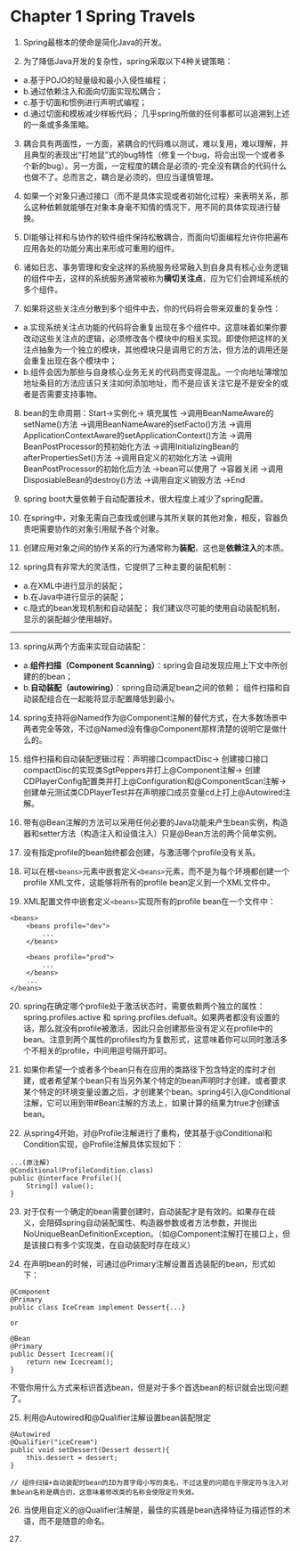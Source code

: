 # Chapter 1 Spring Travels
1. Spring最根本的使命是简化Java的开发。

2. 为了降低Java开发的复杂性，spring采取以下4种关键策略：
- a.基于POJO的轻量级和最小入侵性编程；
- b.通过依赖注入和面向切面实现松耦合；
- c.基于切面和惯例进行声明式编程；
- d.通过切面和模板减少样板代码；
几乎spring所做的任何事都可以追溯到上述的一条或多条策略。

3. 耦合具有两面性，一方面，紧耦合的代码难以测试，难以复用，难以理解，并且典型的表现出“打地鼠”式的bug特性（修复一个bug，将会出现一个或者多个新的bug）。另一方面，一定程度的耦合是必须的-完全没有耦合的代码什么也做不了。总而言之，耦合是必须的，但应当谨慎管理。

4. 如果一个对象只通过接口（而不是具体实现或者初始化过程）来表明关系，那么这种依赖就能够在对象本身毫不知情的情况下，用不同的具体实现进行替换。

5. DI能够让祥和与协作的软件组件保持松散耦合，而面向切面编程允许你把遍布应用各处的功能分离出来形成可重用的组件。

6. 诸如日志、事务管理和安全这样的系统服务经常融入到自身具有核心业务逻辑的组件中去，这样的系统服务通常被称为**横切关注点**，应为它们会跨域系统的多个组件。

7. 如果将这些关注点分散到多个组件中去，你的代码将会带来双重的复杂性：
- a.实现系统关注点功能的代码将会重复出现在多个组件中。这意味着如果你要改动这些关注点的逻辑，必须修改各个模块中的相关实现。即使你把这样的关注点抽象为一个独立的模块，其他模块只是调用它的方法，但方法的调用还是会重复出现在各个模块中；
- b.组件会因为那些与自身核心业务无关的代码而变得混乱。一个向地址簿增加地址条目的方法应该只关注如何添加地址，而不是应该关注它是不是安全的或者是否需要支持事物。

8. bean的生命周期：Start->实例化-> 填充属性 ->调用BeanNameAware的setName()方法 ->调用BeanNameAware的setFacto()方法 ->调用ApplicationContextAware的setApplicationContext()方法 ->调用BeanPostProcessor的预初始化方法 ->调用InitializingBean的afterPropertiesSet()方法 ->调用自定义的初始化方法 ->调用BeanPostProcessor的初始化后方法 ->bean可以使用了 ->容器关闭 ->调用DisposiableBean的destroy()方法 ->调用自定义销毁方法 ->End

9. spring boot大量依赖于自动配置技术，很大程度上减少了spring配置。

10. 在spring中，对象无需自己查找或创建与其所关联的其他对象，相反，容器负责吧需要协作的对象引用赋予各个对象。

11. 创建应用对象之间的协作关系的行为通常称为**装配**，这也是**依赖注入**的本质。

12. spring具有非常大的灵活性，它提供了三种主要的装配机制：
- a.在XML中进行显示的装配；
- b.在Java中进行显示的装配；
- c.隐式的bean发现机制和自动装配；
我们建议尽可能的使用自动装配机制，显示的装配越少使用越好。

***

13. spring从两个方面来实现自动装配：
- a.**组件扫描（Component Scanning）**：spring会自动发现应用上下文中所创建的的bean；
- b.**自动装配（autowiring）**：spring自动满足bean之间的依赖；
组件扫描和自动装配组合在一起能将显示配置降低到最小。

14. spring支持将@Named作为@Component注解的替代方式，在大多数场景中两者完全等效，不过@Named没有像@Component那样清楚的说明它是做什么的。

15. 组件扫描和自动装配逻辑过程：声明接口compactDisc-> 创建接口接口compactDisc的实现类SgtPeppers并打上@Component注解-> 创建CDPlayerConfig配置类并打上@Configuration和@ComponentScan注解->创建单元测试类CDPlayerTest并在声明接口成员变量cd上打上@Autowired注解。

16. 带有@Bean注解的方法可以采用任何必要的Java功能来产生bean实例，构造器和setter方法（构造注入和设值注入）只是@Bean方法的两个简单实例。

17. 没有指定profile的bean始终都会创建，与激活哪个profile没有关系。

18. 可以在根`<beans>`元素中嵌套定义`<beans>`元素，而不是为每个环境都创建一个profile XML文件，这能够将所有的profile bean定义到一个XML文件中。

19. XML配置文件中嵌套定义`<beans>`实现所有的profile bean在一个文件中：
```
<beans>
    <beans profile="dev">
        ...
    </beans>    

    <beans profile="prod">
        ...
    </beans>
    ...
</beans>
```

20. spring在确定哪个profile处于激活状态时，需要依赖两个独立的属性：spring.profiles.active 和 spring.profiles.defualt。如果两者都没有设置的话，那么就没有profile被激活，因此只会创建那些没有定义在profile中的bean。注意到两个属性的profiles均为复数形式，这意味着你可以同时激活多个不相关的profile，中间用逗号隔开即可。

21. 如果你希望一个或者多个bean只有在应用的类路径下包含特定的库时才创建，或者希望某个bean只有当另外某个特定的bean声明时才创建，或者要求某个特定的环境变量设置之后，才创建某个bean。spring4引入@Conditional注解，它可以用到带#Bean注解的方法上，如果计算的结果为true才创建该bean。

22. 从spring4开始，对@Profile注解进行了重构，使其基于@Conditional和Condition实现，@Profile注解具体实现如下：
```
...(原注解)
@Conditional(ProfileCondition.class)
public @interface Profile(){
    String[] value();
}
```

23. 对于仅有一个确定的bean需要创建时，自动装配才是有效的。如果存在歧义，会阻碍spring自动装配属性、构造器参数或者方法参数，并抛出NoUniqueBeanDefinitionException。（如@Component注解打在接口上，但是该接口有多个实现类，在自动装配时存在歧义）

24. 在声明bean的时候，可通过@Primary注解设置首选装配的bean，形式如下：
```
@Component
@Primary
public class IceCream implement Dessert{...} 

or

@Bean
@Primary
public Dessert Icecream(){
    return new Icecream();
}
```
不管你用什么方式来标识首选bean，但是对于多个首选bean的标识就会出现问题了。

25. 利用@Autowired和@Qualifier注解设置bean装配限定 
```
@Autowired
@Qualifier("iceCream")
public void setDessert(Dessert dessert){
    this.dessert = dessert;
}

// 组件扫描+自动装配时bean的ID为首字母小写的类名，不过这里的问题在于限定符与注入对象bean名称是耦合的，这意味着修改类的名称会使限定符失效。
```
26. 当使用自定义的@Qualifier注解是，最佳的实践是bean选择特征为描述性的术语，而不是随意的命名。

27. 
